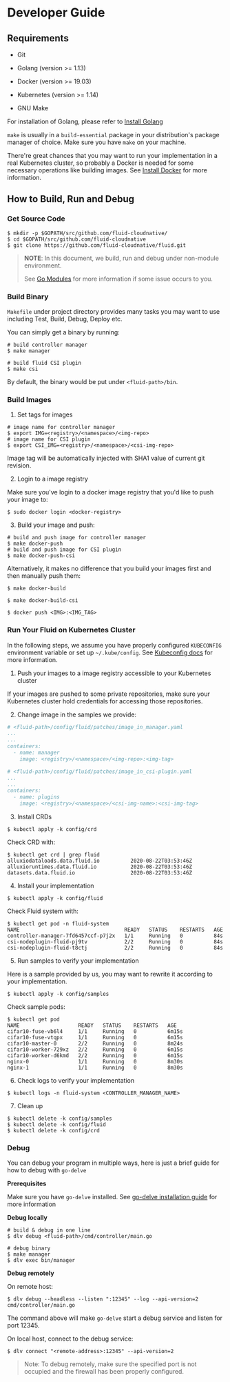 # Developer Guide

## Requirements

- Git

- Golang (version >= 1.13)
- Docker (version >= 19.03)
- Kubernetes (version >= 1.14)
- GNU Make

For installation of Golang, please refer to [Install Golang](https://golang.org/dl/)

`make` is usually in a `build-essential` package in your distribution's package manager of choice. Make sure you have `make` on your machine.

There're great chances that you may want to run your implementation in a real Kubernetes cluster, so probably a Docker is needed for some necessary operations like building images.
See [Install Docker](https://docs.docker.com/engine/install/) for more information.

## How to Build, Run and Debug

### Get Source Code

```shell
$ mkdir -p $GOPATH/src/github.com/fluid-cloudnative/
$ cd $GOPATH/src/github.com/fluid-cloudnative
$ git clone https://github.com/fluid-cloudnative/fluid.git
```

> **NOTE**: In this document, we build, run and debug under non-module environment. 
>
> See [Go Modules](https://github.com/golang/go/wiki/Modules) for more information if some issue occurs to you.

### Build Binary
`Makefile` under project directory provides many tasks you may want to use including Test, Build, Debug, Deploy etc.

You can simply get a binary by running:
```shell
# build controller manager
$ make manager

# build fluid CSI plugin
$ make csi
```
By default, the binary would be put under `<fluid-path>/bin`.

### Build Images
1. Set tags for images

```shell
# image name for controller manager
$ export IMG=<registry>/<namespace>/<img-repo>
# image name for CSI plugin
$ export CSI_IMG=<registry>/<namespace>/<csi-img-repo>
```
Image tag will be automatically injected with SHA1 value of current git revision.

2. Login to a image registry

Make sure you've login to a docker image registry that you'd like to push your image to:
```shell
$ sudo docker login <docker-registry>
```

3. Build your image and push:
```shell
# build and push image for controller manager
$ make docker-push
# build and push image for CSI plugin
$ make docker-push-csi
```

Alternatively, it makes no difference that you build your images first and then manually push them:
```shell
$ make docker-build

$ make docker-build-csi

$ docker push <IMG>:<IMG_TAG>
```

### Run Your Fluid on Kubernetes Cluster
In the following steps, we assume you have properly configured `KUBECONFIG` environment variable or set up `~/.kube/config`. See [Kubeconfig docs](https://kubernetes.io/docs/tasks/access-application-cluster/configure-access-multiple-clusters/) for more information.

1. Push your images to a image registry accessible to your Kubernetes cluster

If your images are pushed to some private repositories, make sure your Kubernetes cluster hold credentials for accessing those repositories.

2. Change image  in the samples we provide:

```yaml
# <fluid-path>/config/fluid/patches/image_in_manager.yaml
...
...
containers:
  - name: manager
    image: <registry>/<namespace>/<img-repo>:<img-tag>
```
```yaml
# <fluid-path>/config/fluid/patches/image_in_csi-plugin.yaml
...
...
containers:
  - name: plugins
    image: <registry>/<namespace>/<csi-img-name>:<csi-img-tag>
```

3. Install CRDs
```shell
$ kubectl apply -k config/crd
```

Check CRD with:

```shell
$ kubectl get crd | grep fluid
alluxiodataloads.data.fluid.io          2020-08-22T03:53:46Z
alluxioruntimes.data.fluid.io           2020-08-22T03:53:46Z
datasets.data.fluid.io                  2020-08-22T03:53:46Z
```

4. Install your implementation
```shelll
$ kubectl apply -k config/fluid
```

Check Fluid system with:

```shell
$ kubectl get pod -n fluid-system
NAME                                  READY   STATUS    RESTARTS   AGE
controller-manager-7fd6457ccf-p7j2x   1/1     Running   0          84s
csi-nodeplugin-fluid-pj9tv            2/2     Running   0          84s
csi-nodeplugin-fluid-t8ctj            2/2     Running   0          84s
```

5. Run samples to verify your implementation

Here is a sample provided by us, you may want to rewrite it according to your implementation.
```shell
$ kubectl apply -k config/samples
```

Check sample pods:

```shell
$ kubectl get pod
NAME                   READY   STATUS    RESTARTS   AGE
cifar10-fuse-vb6l4     1/1     Running   0          6m15s
cifar10-fuse-vtqpx     1/1     Running   0          6m15s
cifar10-master-0       2/2     Running   0          8m24s
cifar10-worker-729xz   2/2     Running   0          6m15s
cifar10-worker-d6kmd   2/2     Running   0          6m15s
nginx-0                1/1     Running   0          8m30s
nginx-1                1/1     Running   0          8m30s
```

6. Check logs to verify your implementation
```shell
$ kubectl logs -n fluid-system <CONTROLLER_MANAGER_NAME>
```

7. Clean up
```shell
$ kubectl delete -k config/samples
$ kubectl delete -k config/fluid
$ kubectl delete -k config/crd
```

### Debug
You can debug your program in multiple ways, here is just a brief guide for how to debug with `go-delve`

**Prerequisites**

Make sure you have `go-delve` installed. See [go-delve installation guide](https://github.com/go-delve/delve/tree/master/Documentation/installation) for more information

**Debug locally**
```shell
# build & debug in one line
$ dlv debug <fluid-path>/cmd/controller/main.go

# debug binary
$ make manager
$ dlv exec bin/manager
```

**Debug remotely**

On remote host:
```shell
$ dlv debug --headless --listen ":12345" --log --api-version=2 cmd/controller/main.go
```
The command above will make `go-delve` start a debug service and listen for port 12345.

On local host, connect to the debug service:
```shell
$ dlv connect "<remote-address>:12345" --api-version=2
```

> Note: To debug remotely, make sure the specified port is not occupied and the firewall has been properly configured.
